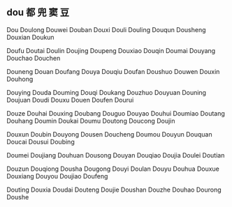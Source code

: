 dou  都 兜 窦 豆
---

Dou Doulong Douwei Douban Douxi Douli Douling Douqun Dousheng Douxian Doukun

Doufu Doutai Doulin Doujing Doupeng Douxiao Douqin Doumai Douyang Douchao Douchen

Douneng Douan Doufang Douya Douqiu Doufan Doushuo Douwen Douxin Douhong 

Douying Douda Douming Douqi Doukang Douzhuo Douyuan Douning Doujuan Doudi Douxu Douen Doufen Dourui 

Douze Douhai Douxing Doubang Douguo Douyao Douhui Doumiao Doutang Douhang Doumin Doukai Doumu Doutong Doucong Doujin

Douxun Doubin Douyong Dousen Doucheng Doumou Douyun Douquan Doucai Dousui Doubing

Doumei Doujiang Douhuan Dousong Douyan Douqiao Doujia Doulei Doutian

Douzun Douqiong Dousha Dougong Douyi Doulan Douyu Douhua Douxue Douxiang Douyou Doujiao Doufeng

Douting Douxia Doudai Douteng Doujie Doushan Douzhe Douhao Dourong Doushe 

